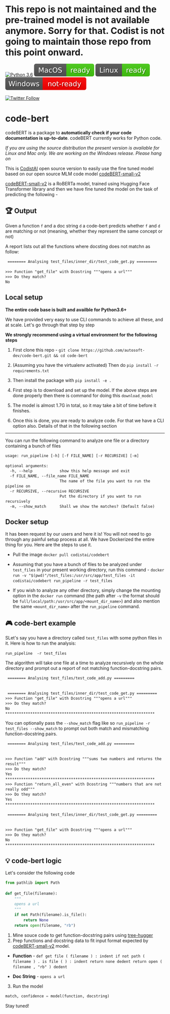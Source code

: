# This repo is not maintained and the pre-trained model is not available anymore. Sorry for that. Codist is not going to maintain those repo from this point onward.

[![Python 3.6](https://img.shields.io/badge/python-3.6-blue.svg)](https://www.python.org/downloads/release/python-360/)
![](build_badges/macpass.svg)
![](build_badges/linuxpass.svg)
![](build_badges/windowsfail.svg)

[![Twitter Follow](https://img.shields.io/twitter/follow/AiCodist.svg?style=social)](https://twitter.com/AiCodist)  

# code-bert

codeBERT is a package to **automatically check if your code documentation is up-to-date**. codeBERT currently works for Python code. 

*If you are using the source distribution the present version is available for Linux and Mac only. We are working on the Windows release. Please hang on*


This is [CodistAI](https://codist-ai.com/) open source version to easily use the fine tuned model based on our open source MLM code model [codeBERT-small-v2](https://huggingface.co/codistai/codeBERT-small-v2)

[codeBERT-small-v2](https://huggingface.co/codistai/codeBERT-small-v2) is a RoBERTa model, trained using Hugging Face Transformer library and then we have fine tuned the model on the task of predicting the following - 


## 🏆 Output

Given a function `f` and a doc string `d` a code-bert predicts whether `f` and `d` are matching or not (meaning, whether they represent the same concept or not)

A report lists out all the functions where docsting does not matchn as follow:

```
 ======== Analysing test_files/inner_dir/test_code_get.py =========

>>> Function "get_file" with Dcostring """opens a url"""
>>> Do they match?
No

```


## Local setup 

**The entire code base is built and availble for Python3.6+**

We have provided very easy to use CLI commands to achieve all these, and at scale. Let's go through that step by step

**We strongly recommend using a virtual environment for the followinsg steps** 

1. First clone this repo - `git clone https://github.com/autosoft-dev/code-bert.git && cd code-bert`

2. (Assuming you have the virtualenv activated) Then do `pip install -r requirements.txt`

3. Then install the package with `pip install -e .`

4. First step is to download and set up the model. If the above steps are done properly then there is command for doing this `download_model`

5. The model is almost 1.7G in total, so it may take a bit of time before it finishes.

6. Once this is done, you are ready to analyze code. For that we have a CLI option also. Details of that in the following section

-----------

You can run the following command to analyze one file or a directory containing a bunch of files

```
usage: run_pipeline [-h] [-f FILE_NAME] [-r RECURSIVE] [-m]

optional arguments:
  -h, --help            show this help message and exit
  -f FILE_NAME, --file_name FILE_NAME
                        The name of the file you want to run the pipeline on
  -r RECURSIVE, --recursive RECURSIVE
                        Put the directory if you want to run recursively
  -m, --show_match      Shall we show the matches? (Default false)
```

## Docker setup

It has been request by our users and here it is! You will not need to go through any painful setup process at all. We have Dockerized the entire thing for you. Here are the steps to use it. 

- Pull the image `docker pull codistai/codebert`

- Assuming that you have a bunch of files to be analyzed under `test_files` in your present working directory, run this command - `docker run -v "$(pwd)"/test_files:/usr/src/app/test_files -it codistai/codebert run_pipeline -r test_files`

- If you wish to analyze any other directory, simply change the mounting option in the `docker run` command (the path after `-v` the format should be `full/local/path:/usr/src/app/<mount_dir_name>`) and also mention the same `<mount_dir_name>` after the `run_pipeline` command.



## 🎮 code-bert example

SLet's say you have a directory called `test_files` with some python files in it. Here is how to run the analysis: 

`run_pipeline  -r test_files`

The algorithm will take one file at a time to analyze recursively on the whole directory and prompt out a report of not matching function-docstring pairs.

```
 ======== Analysing test_files/test_code_add.py =========


 ======== Analysing test_files/inner_dir/test_code_get.py =========
>>> Function "get_file" with Dcostring """opens a url"""
>>> Do they match?
No
******************************************************************
```


You can optionally pass the `--show_match` flag like so `run_pipeline -r test_files --show_match` to prompt out both match and mismatching function-docstring pairs.

```
 ======== Analysing test_files/test_code_add.py =========


>>> Function "add" with Dcostring """sums two numbers and returns the result"""
>>> Do they match?
Yes
******************************************************************
>>> Function "return_all_even" with Dcostring """numbers that are not really odd"""
>>> Do they match?
Yes
******************************************************************

 ======== Analysing test_files/inner_dir/test_code_get.py =========


>>> Function "get_file" with Dcostring """opens a url"""
>>> Do they match?
No
******************************************************************
```



## 💡 code-bert logic

Let's consider the following code

```python
from pathlib import Path

def get_file(filename):
    """
    opens a url
    """
    if not Path(filename).is_file():
        return None
    return open(filename, "rb")

```
1. Mine souce code to get function-docstring pairs using [tree-hugger](https://github.com/autosoft-dev/tree-hugger)
2. Prep functions and docstring data to fit input format expected by [codeBERT-small-v2](https://huggingface.co/codistai/codeBERT-small-v2) model.
- **Function** - `def get file ( filename ) : indent if not path ( filename ) . is file ( ) : indent return none dedent return open ( filename , "rb" ) dedent`

- **Doc String** - `opens a url`

3. Run the model 
```python
match, confidence = model(function, docstring)
```


Stay tuned! 
